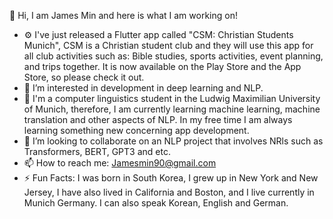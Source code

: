 👋 Hi, I am James Min and here is what I am working on!

- ⚙️  I've just released a Flutter app called "CSM: Christian Students Munich", CSM is a Christian student club and they will use this app for all club activities such as: Bible studies, sports activities, event planning, and trips together. It is now available on the Play Store and the App Store, so please check it out. 
- 👀 I’m interested in development in deep learning and NLP. 
- 🌱 I'm a computer linguistics student in the Ludwig Maximilian University of Munich, therefore, I am currently learning machine learning, machine translation and other aspects of NLP. In my free time I am always learning something new concerning app development. 
- 💞️ I’m looking to collaborate on an NLP project that involves NRls such as Transformers, BERT, GPT3 and etc.
- 📫 How to reach me: Jamesmin90@gmail.com
- ⚡ Fun Facts: I was born in South Korea, I grew up in New York and New Jersey, I have also lived in California and Boston, and I live currently in Munich Germany. I can also speak Korean, English and German.

<!---
Jamesmin90/Jamesmin90 is a ✨ special ✨ repository because its `README.md` (this file) appears on your GitHub profile.
You can click the Preview link to take a look at your changes.
--->
